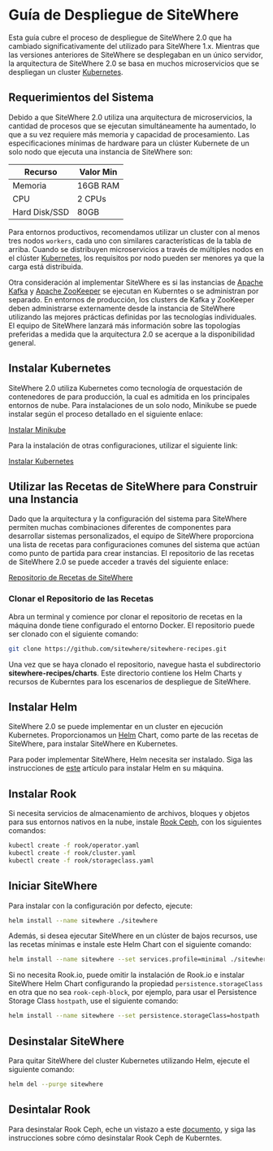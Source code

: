 # Guía de Despliegue de SiteWhere

Esta guía cubre el proceso de despliegue de SiteWhere 2.0 que ha cambiado
significativamente del utilizado para SiteWhere 1.x. Mientras que las versiones anteriores
de SiteWhere se desplegaban en un único servidor, la arquitectura de SiteWhere 2.0
se basa en muchos microservicios que se despliegan un cluster
[Kubernetes](https://https://kubernetes.io).

## Requerimientos del Sistema

Debido a que SiteWhere 2.0 utiliza una arquitectura de microservicios,
la cantidad de procesos que se ejecutan simultáneamente ha aumentado,
lo que a su vez requiere más memoria y capacidad de procesamiento.
Las especificaciones mínimas de hardware para un clúster Kubernete de
un solo nodo que ejecuta una instancia de SiteWhere son:

| Recurso       | Valor Min |
| ------------- | --------- |
| Memoria       | 16GB RAM  |
| CPU           | 2 CPUs    |
| Hard Disk/SSD | 80GB      |

Para entornos productivos, recomendamos utilizar un cluster con al menos tres
nodos `workers`, cada uno con similares características de la tabla de arriba.
Cuando se distribuyen microservicios a través de múltiples nodos en el clúster
[Kubernetes](https://kubernetes.io), los requisitos por nodo pueden ser menores
ya que la carga está distribuida.

Otra consideración al implementar SiteWhere es si las instancias de
[Apache Kafka](https://kafka.apache.org/) y [Apache ZooKeeper](https://zookeeper.apache.org/)
se ejecutan en Kuberntes o se administran por separado. En entornos de producción,
los clusters de Kafka y ZooKeeper deben administrarse externamente desde la instancia
de SiteWhere utilizando las mejores prácticas definidas por las tecnologías individuales.
El equipo de SiteWhere lanzará más información sobre las topologías preferidas a medida
que la arquitectura 2.0 se acerque a la disponibilidad general.

## Instalar Kubernetes

SiteWhere 2.0 utiliza Kubernetes como tecnología de orquestación de contenedores de
para producción, la cual es admitida en los principales entornos de nube.
Para instalaciones de un solo nodo, Minikube se puede instalar según el proceso
detallado en el siguiente enlace:

[Instalar Minikube](https://kubernetes.io/docs/setup/minikube/)

Para la instalación de otras configuraciones, utilizar el siguiente link:

[Instalar Kubernetes](https://kubernetes.io/docs/setup/)

## Utilizar las Recetas de SiteWhere para Construir una Instancia

Dado que la arquitectura y la configuración del sistema para SiteWhere permiten
muchas combinaciones diferentes de componentes para desarrollar sistemas personalizados,
el equipo de SiteWhere proporciona una lista de recetas para configuraciones comunes del
sistema que actúan como punto de partida para crear instancias. El repositorio de las recetas
de SiteWhere 2.0 se puede acceder a través del siguiente enlace:

[Repositorio de Recetas de SiteWhere](https://github.com/sitewhere/sitewhere-recipes)

### Clonar el Repositorio de las Recetas

Abra un terminal y comience por clonar el repositorio de recetas en la máquina
donde tiene configurado el entorno Docker. El repositorio puede ser clonado
con el siguiente comando:

```sh
git clone https://github.com/sitewhere/sitewhere-recipes.git
```

Una vez que se haya clonado el repositorio, navegue hasta el subdirectorio **sitewhere-recipes/charts**.
Este directorio contiene los Helm Charts y recursos de Kuberntes para los escenarios de despliegue
de SiteWhere.

## Instalar Helm

SiteWhere 2.0 se puede implementar en un cluster en ejecución Kubernetes. Proporcionamos un [Helm](https://helm.sh/) Chart,
como parte de las recetas de SiteWhere, para instalar SiteWhere en Kubernetes.

Para poder implementar SiteWhere, Helm necesita ser instalado. Siga las instrucciones de
[este](https://docs.helm.sh/using_helm/#installing-helm) artículo para instalar Helm en su máquina.

## Instalar Rook

Si necesita servicios de almacenamiento de archivos, bloques y objetos para sus entornos nativos en la nube,
instale [Rook Ceph](https://rook.io), con los siguientes comandos:

```sh
kubectl create -f rook/operator.yaml
kubectl create -f rook/cluster.yaml
kubectl create -f rook/storageclass.yaml
```

## Iniciar SiteWhere

Para instalar con la configuración por defecto, ejecute:

```sh
helm install --name sitewhere ./sitewhere
```

Además, si desea ejecutar SiteWhere en un clúster de bajos recursos, use las recetas mínimas
e instale este Helm Chart con el siguiente comando:

```sh
helm install --name sitewhere --set services.profile=minimal ./sitewhere
```

Si no necesita Rook.io, puede omitir la instalación de Rook.io e instalar SiteWhere Helm Chart
configurando la propiedad `persistence.storageClass` en otra que no sea `rook-ceph-block`,
por ejemplo, para usar el Persistence Storage Class `hostpath`, use el siguiente comando:

```sh
helm install --name sitewhere --set persistence.storageClass=hostpath ./sitewhere
```

## Desinstalar SiteWhere

Para quitar SiteWhere del cluster Kubernetes utilizando Helm, ejecute el siguiente comando:

```sh
helm del --purge sitewhere
```

## Desintalar Rook

Para desinstalar Rook Ceph, eche un vistazo a este [documento](https://rook.io/docs/rook/v0.8/ceph-teardown.html),
y siga las instrucciones sobre cómo desinstalar Rook Ceph de Kuberntes.

